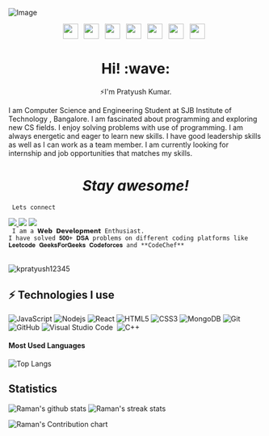 ![Image](https://mcusercontent.com/27482b263eba4aa81a1145340/images/6cb7b05b-1632-47ae-9577-984073ccfa5c.jpg)

<p align="center">
<a href="https://www.facebook.com/kpratyush12345"><img height="30" src="https://github.com/stephenajulu/stephenajulu/blob/master/images/icons/facebook-square-brands.svg"></a>&nbsp;&nbsp;
<a href="https://twitter.com/kpratyush12345"><img height="30" src="https://github.com/stephenajulu/stephenajulu/blob/master/images/icons/twitter-square-brands.svg"></a>&nbsp;&nbsp;
<a href="https://www.instagram.com/_pratyush__pk_12__/"><img height="30" src="https://github.com/stephenajulu/stephenajulu/blob/master/images/icons/instagram-square-brands.svg"></a>&nbsp;&nbsp;
<a href="https://www.linkedin.com/in/pratyush-kumar-b5b968189/"><img height="30" src="https://github.com/stephenajulu/stephenajulu/blob/master/images/icons/linkedin-brands.svg"></a>&nbsp;&nbsp;
<a href="https://github.com/kpratyush12345"><img height="30" src="https://github.com/stephenajulu/stephenajulu/blob/master/images/icons/github-square-brands.svg"></a>&nbsp;&nbsp;
<a href="mailto:kpratyush12345@gmail.com"><img height="30" src="https://github.com/stephenajulu/stephenajulu/blob/master/images/icons/envelope-square-solid.svg"></a>&nbsp;&nbsp;
<a href="https://www.youtube.com/channel/UCLWawchg26b5_w2YUpm38pQ"><img height="30" src="https://github.com/stephenajulu/stephenajulu/blob/master/images/icons/youtube-square-brands.svg"></a>&nbsp;&nbsp;
</p>

<h1 align='center'> Hi! :wave:</h1>
<p align='center'>
⚡I'm Pratyush Kumar.
</p>
<p> I am Computer Science and Engineering Student at SJB Institute of Technology , Bangalore. I am fascinated about programming and exploring new CS fields. I enjoy solving problems with use of programming. I am always energetic and eager to learn new skills. I have good leadership skills as well as I can work as a team member. I am currently looking for internship and job opportunities that matches my skills. </p>
<h1 align='center'><i>Stay awesome!</i></h1>

<code> Lets connect </code>

<a href='https://www.linkedin.com/in/pratyush-kumar-b5b968189/' target='_blank' rel='noopener' rel='noreferrer'>
    <img src='https://img.shields.io/static/v1?label=LinkedIn&message=Raman&color=blue&style=flat-square&logo=linkedin' /> </a>
<a href="mailto:kpratyush12345@gmail.com"><img src="https://img.shields.io/badge/-rmn5124@gmail.com-D14836?style=flat&logo=Gmail&logoColor=white"/></a>
<a href="https://www.instagram.com/_pratyush__pk_12__/"><img src="https://img.shields.io/badge/-rmnchoudhary_-E4405F?style=flat&logo=Instagram&logoColor=white"/></a>
  

</br>
<code> I am a 𝗪𝗲𝗯 𝗗𝗲𝘃𝗲𝗹𝗼𝗽𝗺𝗲𝗻𝘁 Enthusiast.
I have solved 𝟓𝟎𝟎+ 𝐃𝐒𝐀 problems on different coding platforms like 𝐋𝐞𝐞𝐭𝐜𝐨𝐝𝐞 𝐆𝐞𝐞𝐤𝐬𝐅𝐨𝐫𝐆𝐞𝐞𝐤𝐬 𝐂𝐨𝐝𝐞𝐟𝐨𝐫𝐜𝐞𝐬 and **CodeChef**</code>

</br>
</br>
<p align="left"> 
<img src="https://komarev.com/ghpvc/?username=kpratyush12345&label=Views&color=blue&style=plastic" alt="kpratyush12345" />
 </p>

## ⚡ Technologies I use

![JavaScript](https://img.shields.io/badge/-JavaScript-black?style=flat-square&logo=javascript)
![Nodejs](https://img.shields.io/badge/-Nodejs-black?style=flat-square&logo=Node.js)
![React](https://img.shields.io/badge/-React-black?style=flat-square&logo=react)
![HTML5](https://img.shields.io/badge/-HTML5-E34F26?style=flat-square&logo=html5&logoColor=white)
![CSS3](https://img.shields.io/badge/-CSS3-1572B6?style=flat-square&logo=css3)
![MongoDB](https://img.shields.io/badge/-MongoDB-black?style=flat-square&logo=mongodb)
![Git](https://img.shields.io/badge/-Git-black?style=flat-square&logo=git)
![GitHub](https://img.shields.io/badge/-GitHub-181717?style=flat-square&logo=github)
![Visual Studio Code](https://img.shields.io/badge/-Visual%20Studio%20Code-05122A?style=flat&logo=visual-studio-code&logoColor=007ACC)&nbsp;
![C++](https://img.shields.io/badge/-C++-05122A?style=flat&logo=C%2B%2B&logoColor=00599C)&nbsp;

#### Most Used Languages

![Top Langs](https://github-readme-stats.vercel.app/api/top-langs/?username=kpratyush12345&theme=chartreuse-dark&layout=compact)

## Statistics 
![Raman's github stats](https://github-readme-stats.vercel.app/api?username=kpratyush12345&theme=blue-green) ![Raman's streak stats](https://github-readme-streak-stats.herokuapp.com/?user=kpratyush12345&theme=blue-green)

![Raman's Contribution chart](https://activity-graph.herokuapp.com/graph?username=kpratyush12345&theme=react-dark)

<br>
